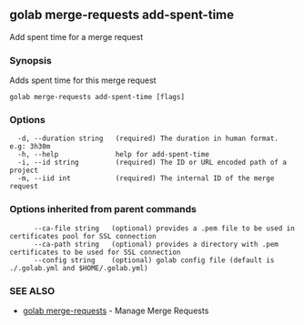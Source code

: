 ## golab merge-requests add-spent-time

Add spent time for a merge request

### Synopsis


Adds spent time for this merge request

```
golab merge-requests add-spent-time [flags]
```

### Options

```
  -d, --duration string   (required) The duration in human format. e.g: 3h30m
  -h, --help              help for add-spent-time
  -i, --id string         (required) The ID or URL encoded path of a project
  -m, --iid int           (required) The internal ID of the merge request
```

### Options inherited from parent commands

```
      --ca-file string   (optional) provides a .pem file to be used in certificates pool for SSL connection
      --ca-path string   (optional) provides a directory with .pem certificates to be used for SSL connection
      --config string    (optional) golab config file (default is ./.golab.yml and $HOME/.golab.yml)
```

### SEE ALSO
* [golab merge-requests](golab_merge-requests.md)	 - Manage Merge Requests

